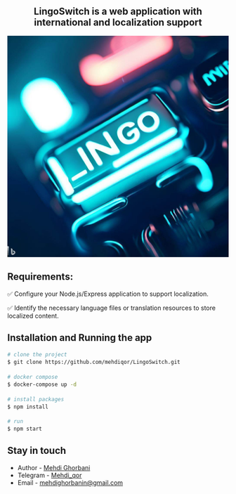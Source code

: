 <h2 align="center">LingoSwitch is a web application with international and localization support</h2>

<p align="center">
  <a target="blank"><img src="./image/LingoSwitch.jpeg" alt="LingoSwitch" /></a>
</p>

## Requirements:
✅ Configure your Node.js/Express application to support localization.

✅ Identify the necessary language files or translation resources to store localized content.



## Installation and Running the app

```bash
# clone the project
$ git clone https://github.com/mehdiqor/LingoSwitch.git

# docker compose
$ docker-compose up -d

# install packages
$ npm install

# run
$ npm start
```

## Stay in touch

- Author - [Mehdi Ghorbani](https://github.com/mehdiqor)
- Telegram - [Mehdi_qor](t.me/Mehdi_qor)
- Email - [mehdighorbanin@gmail.com](mailto:mehdighorbanin@gmail.com)
